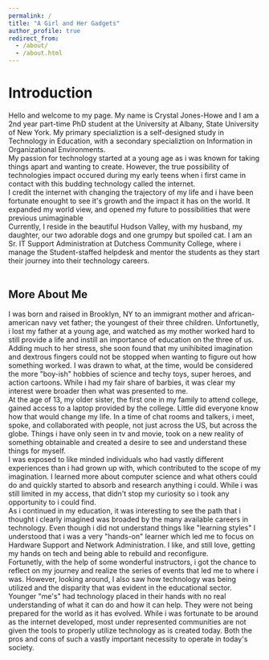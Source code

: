 ```yaml
---
permalink: /
title: "A Girl and Her Gadgets"
author_profile: true
redirect_from: 
  - /about/
  - /about.html
---
```


Introduction
======

Hello and welcome to my page.  My name is Crystal Jones-Howe and I am a 2nd year part-time PhD student at the University at Albany, State University of New York. My primary specializtion is a self-designed study in Technology in Education, with a secondary specializtion on Information in Organizational Environments.<br/>
My passion for technology started at a young age as i was known for taking things apart and wanting to create.  However, the true possibility of technologies impact occured during my early teens when i first came in contact with this budding technology called the internet.  <br/>
I credit the internet with changing the trajectory of my life and i have been fortunate enought to see it's growth and the impact it has on the world.  It expanded my world view, and opened my future to possibilities that were previous unimaginable <br/>
Currently, I reside in the beautiful Hudson Valley, with my husband, my daughter, our two adorable dogs and one grumpy but spoiled cat.  I am an Sr. IT Support Administration at Dutchess Community College, where i manage the Student-staffed helpdesk and mentor the students as they start their journey into their technology careers.  <br/>
<br/>

More About Me
-----

I was born and raised in Brooklyn, NY to an immigrant mother and african-american navy vet father; the youngest of their three children.  Unfortunetly, i lost my father at a young age, and watched as my mother worked hard to still provide a life and instill an importance of education on the three of us. <br/>
Adding much to her stress, she soon found that my unihibited imagination and dextrous fingers could not be stopped when wanting to figure out how something worked.  I was drawn to what, at the time, would be considered the more "boy-ish" hobbies of science and techy toys, super heroes, and action cartoons. While i had my fair share of barbies, it was clear my interest were broader then what was presented to me.<br/>
At the age of 13, my older sister, the first one in my family to attend college, gained access to a laptop provided by the college.  Little did everyone know how that would change my life.  In a time of chat rooms and talkers, i meet, spoke, and collaborated with people, not just across the US, but across the globe.   Things i have only seen in tv and movie, took on a new reality of something obtainable and created a desire to see and understand these things for myself.  <br/>
I was exposed to like minded individuals who had vastly different experiences than i had grown up with, which contributed to the scope of my imagination.  I learned more about computer science and what others could do and quickly started to absorb and research anything i could.  While i was still limited in my access, that didn't stop my curiosity so i took any opportunity to i could find. <br/>
As i continued in my education, it was interesting to see the path that i thought i clearly imagined was broaded by the many available careers in technology.  Even though i did not understand things like "learning styles" I understood that i was a very "hands-on" learner which led me to focus on Hardware Support and Network Administration.  I like, and still love, getting my hands on tech and being able to rebuild and reconfigure.  <br/>
Fortunetly, with the help of some wonderful instructors, i got the chance to reflect on my journey and realize the series of events that led me to where i was.  However, looking around, I also saw how technology was being utilized and the disparity that was evident in the educational sector.  Younger "me's" had technology placed in their hands with no real understanding of what it can do and how it can help.  They were not being prepared for the world as it has evolved.  While i was fortunate to be around as the internet developed, most under represented communities are not given the tools to properly utilize technology as is created today.  Both the pros and cons of such a vastly important necessity to operate in today's society. <br/> 